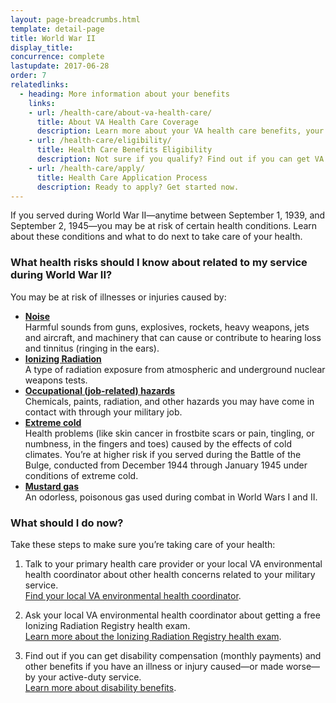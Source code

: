 ```yaml
---
layout: page-breadcrumbs.html
template: detail-page
title: World War II
display_title: 
concurrence: complete
lastupdate: 2017-06-28
order: 7
relatedlinks:
  - heading: More information about your benefits
    links:
    - url: /health-care/about-va-health-care/
      title: About VA Health Care Coverage
      description: Learn more about your VA health care benefits, your health care team, and where you’ll go for care.
    - url: /health-care/eligibility/
      title: Health Care Benefits Eligibility
      description: Not sure if you qualify? Find out if you can get VA health care benefits.
    - url: /health-care/apply/
      title: Health Care Application Process
      description: Ready to apply? Get started now.
---
```


<div class="va-introtext">

If you served during World War II—anytime between September 1, 1939, and September 2, 1945—you may be at risk of certain health conditions. Learn about these conditions and what to do next to take care of your health.

</div>

<div class="feature" markdown=“1”>

### What health risks should I know about related to my service during World War II?

You may be at risk of illnesses or injuries caused by:

- **[Noise](http://www.publichealth.va.gov/exposures/noise/index.asp)** <br> Harmful sounds from guns, explosives, rockets, heavy weapons, jets and aircraft, and machinery that can cause or contribute to hearing loss and tinnitus (ringing in the ears).
- **[Ionizing Radiation](/disability-benefits/conditions/exposure-to-hazardous-materials/radiation-exposure/)** <br> A type of radiation exposure from atmospheric and underground nuclear weapons tests.
- **[Occupational (job-related) hazards](http://www.publichealth.va.gov/exposures/categories/occupational-hazards.asp)** <br> Chemicals, paints, radiation, and other hazards you may have come in contact with through your military job.
- **[Extreme cold](http://www.publichealth.va.gov/exposures/cold-injuries/index.asp)** <br> Health problems (like skin cancer in frostbite scars or pain, tingling, or numbness, in the fingers and toes) caused by the effects of cold climates. You’re at higher risk if you served during the Battle of the Bulge, conducted from December 1944 through January 1945 under conditions of extreme cold.
- **[Mustard gas](/disability-benefits/conditions/exposure-to-hazardous-materials/mustard-gas/)** <br> An odorless, poisonous gas used during combat in World Wars I and II. 

</div>

### What should I do now?

Take these steps to make sure you’re taking care of your health:

<ol class="process">
<li class="process-step list-one">

Talk to your primary health care provider or your local VA environmental health coordinator about other health concerns related to your military service. <br> [Find your local VA environmental health coordinator](https://www.publichealth.va.gov/exposures/coordinators.asp).

</li>

<li class="process-step list-two">

Ask your local VA environmental health coordinator about getting a free Ionizing Radiation Registry health exam. <br> [Learn more about the Ionizing Radiation Registry health exam](https://www.publichealth.va.gov/exposures/radiation/benefits/registry-exam.asp).

</li>

<li class="process-step list-three">

Find out if you can get disability compensation (monthly payments) and other benefits if you have an illness or injury caused—or made worse—by your active-duty service. <br> [Learn more about disability benefits](/disability-benefits/).

</li>
</ol>
